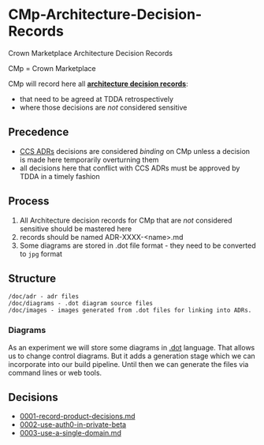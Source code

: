 # CMp-Architecture-Decision-Records
Crown Marketplace Architecture Decision Records

CMp = Crown Marketplace
 
 CMp will record here all **[architecture decision records](doc/adr)**:
 - that need to be agreed at TDDA retrospectively
 - where those decisions are _not_ considered sensitive


## Precedence

- [CCS ADRs](https://github.com/Crown-Commercial-Service/CCS-Architecture-Decision-Records) 
decisions are considered _binding_ on CMp unless a decision is made here temporarily overturning them
- all decisions here that conflict with CCS ADRs must be approved by TDDA in a timely fashion

## Process

1. All Architecture decision records for CMp that are _not_ considered sensitive should be mastered here
1. records should be named ADR-XXXX-\<name>.md
1. Some diagrams are stored in .dot file format - they need to be converted to `jpg` format

## Structure

```
/doc/adr - adr files
/doc/diagrams - .dot diagram source files
/doc/images - images generated from .dot files for linking into ADRs.
```

### Diagrams

As an experiment we will store some diagrams in [.dot](https://www.graphviz.org/documentation/) language.
That allows us to change control diagrams. But it adds a generation stage which we can incorporate into our build pipeline.
Until then we can generate the files via command lines or web tools.

## Decisions

  - [0001-record-product-decisions.md](doc/adr/0001-record-product-decisions.md)
  - [0002-use-auth0-in-private-beta](doc/adr/0002-use-auth0-in-private-beta.md)
  - [0003-use-a-single-domain.md](doc/adr/0003-use-a-single-domain.md)
